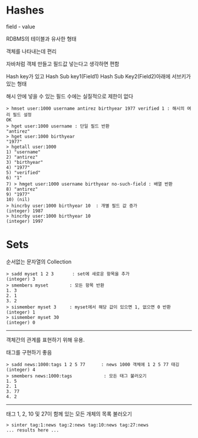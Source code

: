 # Hashes 

field - value 

RDBMS의 테이블과 유사한 형태 

객체를 나타내는데 편리

자바처럼 객체 만들고 필드값 넣는다고 생각하면 편함

Hash key가 있고 
    Hash Sub key1(Field1)
    Hash Sub Key2(Field2)아래에 서브키가 있는 형태

해시 안에 넣을 수 있는 필드 수에는 실질적으로 제한이 없다 

    > hmset user:1000 username antirez birthyear 1977 verified 1 : 해시의 여리 필드 설정
    OK
    > hget user:1000 username : 단일 필드 반환 
    "antirez"
    > hget user:1000 birthyear
    "1977"
    > hgetall user:1000
    1) "username"
    2) "antirez"
    3) "birthyear"
    4) "1977"
    5) "verified"
    6) "1"
    7) > hmget user:1000 username birthyear no-such-field : 배열 반환
    8) "antirez"
    9) "1977"
    10) (nil)
    > hincrby user:1000 birthyear 10  : 개별 필드 값 증가
    (integer) 1987
    > hincrby user:1000 birthyear 10
    (integer) 1997



# Sets

순서없는 문자열의 Collection

    > sadd myset 1 2 3       : set에 새로운 항목을 추가
    (integer) 3
    > smembers myset        : 모든 항목 반환
    1. 3
    2. 1
    3. 2
    > sismember myset 3     : myset에서 해당 값이 있으면 1, 없으면 0 반환
    (integer) 1
    > sismember myset 30
    (integer) 0

-----------------------------------------

객체간의 관계를 표현하기 위해 유용.

태그를 구현하기 좋음

    > sadd news:1000:tags 1 2 5 77      : news 1000 객체에 1 2 5 77 태깅
    (integer) 4
    > smembers news:1000:tags            : 모든 태그 불러오기
    1. 5
    2. 1
    3. 77
    4. 2

--------------------------------

태그 1, 2, 10 및 27이 함께 있는 모든 개체의 목록 불러오기

    > sinter tag:1:news tag:2:news tag:10:news tag:27:news
    ... results here ...

